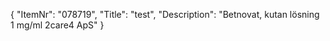 {
  "ItemNr": "078719",
  "Title": "test",
  "Description": "Betnovat, kutan lösning 1 mg/ml 2care4 ApS"
}